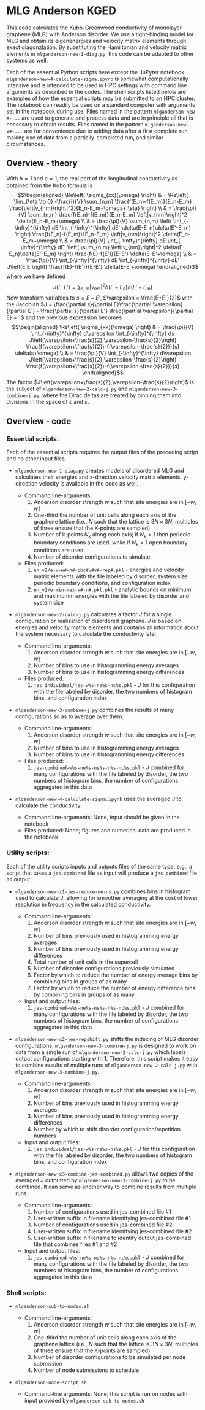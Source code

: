 # MLG Anderson KGED

This code calculates the Kubo-Greenwood conductivity of monolayer graphene (MLG) with Anderson disorder.
We use a tight-binding model for MLG and obtain its eigenenergies and velocity matrix elements through exact diagonzlation.
By substituting the Hamiltonian and velocity matrix elements in `mlganderson-new-1-diag.py`, this code can be adapted to other systems as well.

Each of the essential Python scripts here except the JuPyter notebook `mlganderson-new-4-calculate-sigma.ipynb` is somewhat computationally intensive and is intended to be used in HPC settings with command line arguments as described in the codes.
The shell scripts listed below are examples of how the essential scripts may be submitted to an HPC cluster.
The notebook can readily be used on a standard computer with arguments set in the notebook during use.
Files named in the pattern `mlganderson-new-#-...` are used to generate and process data and are in principle all that is necessary to obtain results.
Files named in the pattern `mlganderson-new-x#-...` are for convenience due to adding data after a first complete run, making use of data from a partially-completed run, and similar circumstances.

## Overview - theory

With $\hbar=1$ and $e=1$, the real part of the longitudinal conductivity as obtained from the Kubo formula is
$$\begin{aligned}
\Re\left( \sigma_{xx}(\omega) \right)
& = \Re\left( \lim_{\eta \to 0} -\frac{i}{V} \sum_{n,m} \frac{f(E_n)-f(E_m)}{E_n-E_m} \frac{\left|v_{nm}\right|^2}{E_n-E_m+\omega+i\eta} \right) \\
& = \frac{\pi}{V} \sum_{n,m} \frac{f(E_n)-f(E_m)}{E_n-E_m} \left|v_{nm}\right|^2 \delta(E_n-E_m+\omega) \\
& = \frac{\pi}{V} \sum_{n,m} \left( \int_{-\infty}^{\infty} dE \int_{-\infty}^{\infty} dE' \delta(E-E_n)\delta(E'-E_m) \right) \frac{f(E_n)-f(E_m)}{E_n-E_m} \left|v_{nm}\right|^2 \delta(E_n-E_m+\omega) \\
& = \frac{\pi}{V} \int_{-\infty}^{\infty} dE \int_{-\infty}^{\infty} dE' \left( \sum_{n,m} \left|v_{nm}\right|^2  \delta(E-E_n)\delta(E'-E_m) \right) \frac{f(E)-f(E')}{E-E'} \delta(E-E'+\omega) \\
& = \frac{\pi}{V} \int_{-\infty}^{\infty} dE \int_{-\infty}^{\infty} dE' J\left(E,E'\right) \frac{f(E)-f(E')}{E-E'} \delta(E-E'+\omega)
\end{aligned}$$
where we have defined
$$
J\left(E,E'\right) = \sum_{n,m} \left|v_{nm}\right|^2  \delta(E-E_n)\delta(E'-E_m)
$$
Now transform variables to $s=E-E'$, $\varepsilon = \frac{E+E'}{2}$ with the Jacobian $J = \frac{\partial s}{\partial E}\frac{\partial \varepsilon}{\partial E'} - \frac{\partial s}{\partial E'} \frac{\partial \varepsilon}{\partial E} = 1$ and the previous expression becomes
$$\begin{aligned}
\Re\left( \sigma_{xx}(\omega) \right)
& = \frac{\pi}{V} \int_{-\infty}^{\infty} d\varepsilon \int_{-\infty}^{\infty} ds J\left(\varepsilon+\frac{s}{2},\varepsilon-\frac{s}{2}\right) \frac{f(\varepsilon+\frac{s}{2})-f(\varepsilon-\frac{s}{2})}{s} \delta(s+\omega) \\
& = \frac{\pi}{V} \int_{-\infty}^{\infty} d\varepsilon J\left(\varepsilon+\frac{s}{2},\varepsilon-\frac{s}{2}\right) \frac{f(\varepsilon+\frac{s}{2})-f(\varepsilon-\frac{s}{2})}{s}
\end{aligned}$$
The factor $J\left(\varepsilon+\frac{s}{2},\varepsilon-\frac{s}{2}\right)$ is the subject of `mlganderson-new-2-calc-j.py` and `mlganderson-new-3-combine-j.py`, where the Dirac deltas are treated by binning them into divisions in the space of $\varepsilon$ and $s$.

## Overview - code

### Essential scripts:

Each of the essential scripts requires the output files of the preceding script and no other input files.

- `mlganderson-new-1-diag.py` creates models of disordered MLG and calculates their energies and x-direction velocity matrix elements. y-direction velocity is available in the code as well.
	- Command line-arguments:
		1. Anderson disorder strength $w$ such that site energies are in $[-w,w]$
		2. One-third the number of unit cells along each axis of the graphene lattice (i.e., $N$ such that the lattice is $3N×3N$; multiples of three ensure that the K-points are sampled)
		3. Number of k-points $N_k$ along each axis; if $N_k>1$ then periodic boundary conditions are used, while if $N_k=1$ open boundary conditions are used
		4. Number of disorder configurations to simulate
	- Files produced:
		1. `en_v2/e-v-w#-n#-pbc#u#v#-rep#.pkl` - energies and velocity matrix elements with the file labeled by disorder, system size, periodic boundary conditions, and configuration index
		2. `en_v2/e-min-max-w#-n#.pkl.pkl` - analytic bounds on minimum and maximumm energies with the file labeled by disorder and system size

- `mlganderson-new-2-calc-j.py` calculates a factor $J$ for a single configuration or realization of disordered graphene. $J$ is based on energies and velocity matrix elements and contains all information about the system necessary to calculate the conductivity later.
	- Command line-arguments:
		1. Anderson disorder strength $w$ such that site energies are in $[-w,w]$
		2. Number of bins to use in histogramming energy averages
		3. Number of bins to use in histogramming energy differences
	- Files produced:
		1. `jes_individual/jes-w%s-ne%s-ns%s.pkl` - $J$ for this configuration with the file labeled by disorder, the two numbers of histogram bins, and configuration index

- `mlganderson-new-3-combine-j.py` combines the results of many configurations so as to average over them.
	- Command line-arguments:
		1. Anderson disorder strength $w$ such that site energies are in $[-w,w]$
		2. Number of bins to use in histogramming energy averages
		3. Number of bins to use in histogramming energy differences
	- Files produced:
		1. `jes-combined-w%s-ne%s-ns%s-n%s-nc%s.pkl` - $J$ combined for many configurations with the file labeled by disorder, the two numbers of histogram bins, the number of configurations aggregated in this data

- `mlganderson-new-4-calculate-sigma.ipynb` uses the averaged $J$ to calculate the conductivity.
	- Command line-arguments: None, input should be given in the notebook
	- Files produced: None; figures and numerical data are produced in the notebook

### Utility scripts:

Each of the utility scripts inputs and outputs files of the same type, e.g., a script that takes a `jes-combined` file as input will produce a `jes-combined` file as output.

- `mlganderson-new-x1-jes-reduce-ne-ns.py` combines bins in histogram used to calculate $J$, allowing for smoother averaging at the cost of lower resolution in frequency in the calculated conductivity.
	- Command line-arguments:
		1. Anderson disorder strength $w$ such that site energies are in $[-w,w]$
		2. Number of bins previously used in histogramming energy averages
		3. Number of bins previously used in histogramming energy differences
		4. Total number of unit cells in the supercell
		5. Number of disorder configurations previously simulated
		6. Factor by which to reduce the number of energy average bins by combining bins in groups of as many
		7. Factor by which to reduce the number of energy difference bins by combining bins in groups of as many
	- Input and output files:
		1. `jes-combined-w%s-ne%s-ns%s-n%s-nc%s.pkl` - $J$ combined for many configurations with the file labeled by disorder, the two numbers of histogram bins, the number of configurations aggregated in this data

- `mlganderson-new-x2-jes-repshift.py` shifts the indexing of MLG disorder configurations. `mlganderson-new-3-combine-j.py` is designed to work on data from a single run of `mlganderson-new-2-calc-j.py` which labels output configurations starting with 1. Therefore, this script makes it easy to combine results of multiple runs of `mlganderson-new-2-calc-j.py` with `mlganderson-new-3-combine-j.py`.
	- Command line-arguments:
		1. Anderson disorder strength $w$ such that site energies are in $[-w,w]$
		2. Number of bins previously used in histogramming energy averages
		3. Number of bins previously used in histogramming energy differences
		4. Number by which to shift disorder configuration/repetition numbers
	- Input and output files:
		1. `jes_individual/jes-w%s-ne%s-ns%s.pkl` - $J$ for this configuration with the file labeled by disorder, the two numbers of histogram bins, and configuration index

- `mlganderson-new-x3-combine-jes-combined.py` allows two copies of the averaged $J$ outputted by `mlganderson-new-3-combine-j.py` to be combined. It can serve as another way to combine results from multiple runs.
	- Command line-arguments:
		1. Number of configurations used in jes-combined file #1
		2. User-written suffix in filename identifying jes-combined file #1
		3. Number of configurations used in jes-combined file #2
		4. User-written suffix in filename identifying jes-combined file #2
		4. User-written suffix in filename to identify output jes-combined file that combines files #1 and #2
	- Input and output files:
		1. `jes-combined-w%s-ne%s-ns%s-n%s-nc%s.pkl` - $J$ combined for many configurations with the file labeled by disorder, the two numbers of histogram bins, the number of configurations aggregated in this data

### Shell scripts:

- `mlganderson-sub-to-nodes.sh`
	- Command line-arguments: 
		1. Anderson disorder strength $w$ such that site energies are in $[-w,w]$
		2. One-third the number of unit cells along each axis of the graphene lattice (i.e., $N$ such that the lattice is $3N×3N$; multiples of three ensure that the K-points are sampled)
		3. Number of disorder configurations to be simulated per node submission
		4. Number of node submissions to schedule

- `mlganderson-node-script.sh`
	- Command-line arguments: None; this script is run on nodes with input provided by `mlganderson-sub-to-nodes.sh`